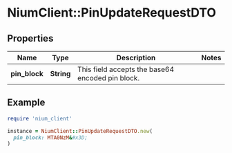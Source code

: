 # NiumClient::PinUpdateRequestDTO

## Properties

| Name | Type | Description | Notes |
| ---- | ---- | ----------- | ----- |
| **pin_block** | **String** | This field accepts the base64 encoded pin block. |  |

## Example

```ruby
require 'nium_client'

instance = NiumClient::PinUpdateRequestDTO.new(
  pin_block: MTA0NzM&#x3D;
)
```

